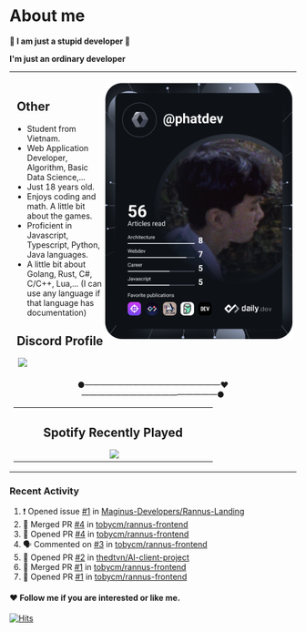 # About me

<p><b>🤡 I am just a stupid developer 🤡</b></p>
<p><b>I'm just an ordinary developer</b></p>

<div>
    <table align="center">
        <tr>
            <td>
                <div align="right">
                    <br/>
                    <img align="right" height="450px" src="https://github.com/phatdev12/phatdev12/blob/main/devcard.svg"/>
                </div>
                <h2> ‍ ‍Other</h2>
                <ul>    
                    <li>Student from Vietnam.</li>
                    <li>Web Application Developer, Algorithm, Basic Data Science,...</li>
                    <li>Just 18 years old.</li>
                    <li>Enjoys coding and math. A little bit about the games.</li>
                    <li>Proficient in Javascript, Typescript, Python, Java languages.</li>
                    <li>A little bit about Golang, Rust, C#, C/C++, Lua,... (I can use any language if that language has documentation)</li>
                </ul>
                <h2> ‍ ‍Discord Profile</h2>
                <span> ‍ ‍   </span><a href="https://discord.com/users/989176587469586482"><img src="https://discord-readme-badge.vercel.app/api?id=989176587469586482"/></a>
            </td>
        </tr>
        <tr>
            <td>
                <table align="center">
                    <p align="center">●—————————————————❤️—————————————————●</p>
                    <td>
                        <h2 align="center">Spotify Recently Played</h2>
                        <span> ‍   ‍   ‍   ‍   ‍   ‍   ‍   ‍   ‍   ‍   ‍   ‍   ‍   ‍   ‍   ‍   ‍     ‍   ‍   ‍   ‍   ‍     ‍   ‍   ‍   ‍   ‍     ‍   ‍     ‍   ‍     ‍   ‍     ‍   ‍       ‍   ‍     ‍   ‍       ‍   ‍     ‍   ‍  <img align="top" src="https://spotify-recently-played-readme.vercel.app/api?user=31atwjjntby7tk6j2xodxggmlio4&count=5"/>     ‍   ‍     ‍   ‍       ‍   ‍     ‍   ‍     ‍   ‍     ‍   ‍     ‍   ‍   ‍   ‍   ‍     ‍   ‍   ‍   ‍   ‍   ‍   ‍   ‍   ‍   ‍   ‍   ‍   ‍   ‍   ‍   ‍   ‍   ‍   ‍   ‍   ‍     ‍   ‍     ‍   ‍  </span>
                    </td>
                </table>
            </td>
        </tr> 
    </table>

</div>

### Recent Activity
<!--START_SECTION:activity-->
1. ❗ Opened issue [#1](https://github.com/Maginus-Developers/Rannus-Landing/issues/1) in [Maginus-Developers/Rannus-Landing](https://github.com/Maginus-Developers/Rannus-Landing)
2. 🎉 Merged PR [#4](https://github.com/tobycm/rannus-frontend/pull/4) in [tobycm/rannus-frontend](https://github.com/tobycm/rannus-frontend)
3. 💪 Opened PR [#4](https://github.com/tobycm/rannus-frontend/pull/4) in [tobycm/rannus-frontend](https://github.com/tobycm/rannus-frontend)
4. 🗣 Commented on [#3](https://github.com/tobycm/rannus-frontend/issues/3#issuecomment-2343311210) in [tobycm/rannus-frontend](https://github.com/tobycm/rannus-frontend)
5. 💪 Opened PR [#2](https://github.com/thedtvn/AI-client-project/pull/2) in [thedtvn/AI-client-project](https://github.com/thedtvn/AI-client-project)
6. 🎉 Merged PR [#1](https://github.com/tobycm/rannus-frontend/pull/1) in [tobycm/rannus-frontend](https://github.com/tobycm/rannus-frontend)
7. 💪 Opened PR [#1](https://github.com/tobycm/rannus-frontend/pull/1) in [tobycm/rannus-frontend](https://github.com/tobycm/rannus-frontend)
<!--END_SECTION:activity-->


#### ❤ Follow me if you are interested or like me.

<a href="https://hits.sh/github.com/phatdev12/"><img alt="Hits" src="https://profile-counter.glitch.me/phatdev/count.svg"/></a>

